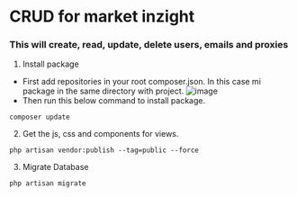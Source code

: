 # CRUD for market inzight 

### This will create, read, update, delete users, emails and proxies 
1. Install package
- First add repositories in your root composer.json. In this case mi package in the same directory with project. 
![image](https://github.com/ngovi-2909/market-inzight/assets/74971162/248d1a66-fc10-40d0-b058-03efd93121c0)
- Then run this below command to install package. 
```
composer update
```
2. Get the js, css and components for views.
```
php artisan vendor:publish --tag=public --force
```
3. Migrate Database
```
php artisan migrate 
```
